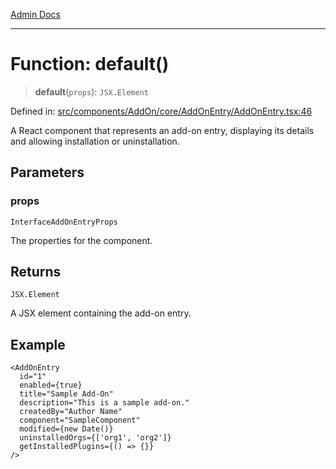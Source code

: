 [Admin Docs](/)

***

# Function: default()

> **default**(`props`): `JSX.Element`

Defined in: [src/components/AddOn/core/AddOnEntry/AddOnEntry.tsx:46](https://github.com/gautam-divyanshu/talawa-admin/blob/69cd9f147d3701d1db7821366b2c564d1fb49f77/src/components/AddOn/core/AddOnEntry/AddOnEntry.tsx#L46)

A React component that represents an add-on entry, displaying its details and allowing installation or uninstallation.

## Parameters

### props

`InterfaceAddOnEntryProps`

The properties for the component.

## Returns

`JSX.Element`

A JSX element containing the add-on entry.

## Example

```tsx
<AddOnEntry
  id="1"
  enabled={true}
  title="Sample Add-On"
  description="This is a sample add-on."
  createdBy="Author Name"
  component="SampleComponent"
  modified={new Date()}
  uninstalledOrgs={['org1', 'org2']}
  getInstalledPlugins={() => {}}
/>
```
